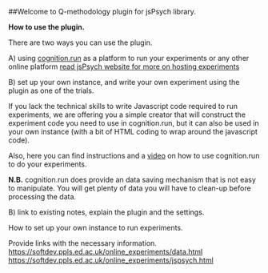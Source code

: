 ##Welcome to Q-methodology plugin for jsPsych library. 

**How to use the plugin.**

There are two ways you can use the plugin.

A) using [cognition.run](https://www.cognition.run) as a platform to run your experiments or any other online platform [read jsPsych website for more on hosting experiments](https://www.jspsych.org/overview/running-experiments/#hosting-the-experiment-and-saving-the-data)

B) set up your own instance, and write your own experiment using the plugin as one of the trials. 


If you lack the technical skills to write Javascript code required to run experiments, we are offering you a simple creator that will construct the experiment code you need to use in cognition.run, but it can also be used in your own instance (with a bit of HTML coding to wrap around the javascript code). 

Also, here you can find instructions and a [video](https://www.youtube.com/watch?v=O628dNA7WCc) on how to use cognition.run to do your experiments. 

**N.B.** cognition.run does provide an data saving mechanism that is not easy to manipulate. You will get plenty of data you will have to clean-up before processing the data. 

B) link to existing notes, explain the plugin and the settings. 


How to set up your own instance to run experiments. 

Provide links with the necessary information. 
https://softdev.ppls.ed.ac.uk/online_experiments/data.html
https://softdev.ppls.ed.ac.uk/online_experiments/jspsych.html
